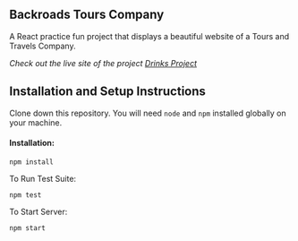 ## Backroads Tours Company

A React practice fun project that displays a beautiful website of a Tours and Travels Company.

_Check out the live site of the project [Drinks Project](https://backroads-travels-react.netlify.app/)_

## Installation and Setup Instructions

Clone down this repository. You will need `node` and `npm` installed globally on your machine.

#### Installation:

`npm install`

To Run Test Suite:

`npm test`

To Start Server:

`npm start`

